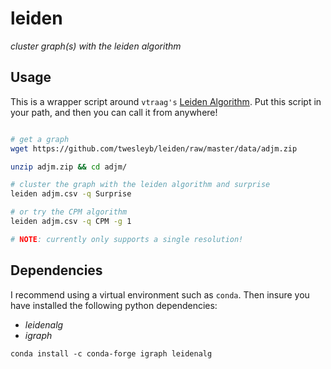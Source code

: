# leiden
_cluster graph(s) with the leiden algorithm_

## Usage

This is a wrapper script around `vtraag's` [Leiden
Algorithm](https://github.com/vtraag/leidenalg). Put this script in your path,
and then you can call it from anywhere!

```bash

# get a graph
wget https://github.com/twesleyb/leiden/raw/master/data/adjm.zip

unzip adjm.zip && cd adjm/

# cluster the graph with the leiden algorithm and surprise
leiden adjm.csv -q Surprise 

# or try the CPM algorithm
leiden adjm.csv -q CPM -g 1

# NOTE: currently only supports a single resolution!
```

## Dependencies
I recommend using a virtual environment such as `conda`. Then insure you have
installed the following python dependencies:
* _leidenalg_ 
* _igraph_
```
conda install -c conda-forge igraph leidenalg
```
